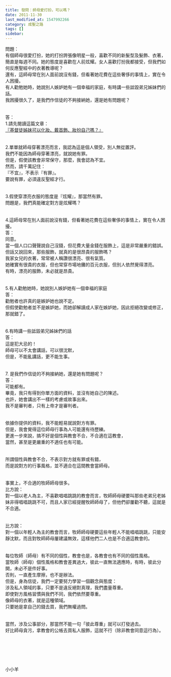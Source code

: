 ```yaml
---
title: 發問：師母愛打扮，可以嗎？
date: 2011-11-30
last_modified_at: 1547992266
category: 成聖之路
tags: []
sidebar: 
---
```


<p>問題：<br/>有個師母很愛打扮，她的打扮誇張像明星一般，喜歡不同的新髮型及髮飾、衣著，簡直是每週不同。她的態度是喜歡在人前炫耀。女人喜歡打扮我都接受，但我們如何反應聖經中的衣著教導呢？ <br/>還有，這師母常在別人面前說沒有錢，但看著她花費在這些奢侈的事情上，實在令人困擾。<br/>有人勸勉她時，她說別人嫉妒她有一個幸福的家庭，有時講一些詆毀弟兄姊妹們的話。<br/>我困擾很久了，是我們作信徒的不夠接納她，還是她有問題呢？<br/><br/><!--more--><br/>答：<br/>1.請先閱讀這篇文章：<br/><a href="/posts/269194696">『基督徒姊妹可以化妝、戴首飾、妝扮自己嗎？』</a><br/> <br/> <br/>2.單單就師母穿著漂亮而言，我認為這是個人領受，別人無從置評。<br/>我們不能因為師母穿著漂亮，就說她有罪。<br/>但是，假使該教會非常保守，那麼，我會認為不宜。<br/>然而，請千萬記住：<br/>『不宜』，不表示『有罪』。<br/>要說有罪，必須違反聖經才行。<br/> <br/> <br/>3.假使穿漂亮衣服的態度是『炫耀』，那當然有罪。<br/>問題是，我們真能確定對方是炫耀嗎？<br/> <br/> <br/>4.這師母常在別人面前說沒有錢，但看著她花費在這些奢侈的事情上，實在令人困擾。<br/>答：<br/>同意。<br/>當一個人口口聲聲說自己沒錢，但花費大量金錢在服飾上，這是非常嚴重的錯誤。<br/>但話又說回來，那些服飾，就真的是很昂貴的服飾嗎？<br/>我家女兒的衣著，常常被人稱讚很漂亮、很有氣質。<br/>她確實有很貴的衣服，但也常穿市場地攤的百元衣服，但別人依然覺得漂亮。<br/>有時，漂亮的服飾，未必就是昂貴。<br/> <br/> <br/>5.有人勸勉她時，她說別人嫉妒她有一個幸福的家庭<br/>答：<br/>勸勉者也許真的是嫉妒她也說不定。<br/>但假使勸勉者並不是嫉妒她，而她卻解讀成人家在嫉妒她，因此拒絕改變或修正，那就錯了。<br/> <br/> <br/>6.有時講一些詆毀弟兄姊妹們的話<br/>答：<br/>這是犯大忌的！<br/>師母可以不太會講話，可以很沈默，<br/>但是，不能亂講話，更不能生事。<br/> <br/> <br/>7. 是我們作信徒的不夠接納她，還是她有問題呢？<br/>答：<br/>可能都有。<br/>畢竟，我只有得到你單方面的資料，並沒有她自己的陳述。<br/>也許，她會講出不一樣的考慮或故事出來。<br/>我不是審判者，只有上帝才是審判者。<br/> <br/><br/>依據你提供的資料，我不能輕易就說對方有罪。<br/>但是，我會覺得這位師母行事為人可能還有待歷練。<br/>更進一步來說，搞不好是個性與教會不合，不合適在這教會，<br/>當然，甚至是更嚴重的不適任也有可能。<br/> <br/><br/>所謂個性與教會不合，不表示對方就有罪或有錯，<br/>而是說對方的行事風格，並不適合在這間教會當師母。<br/> <br/><br/>事實上，不合適的牧師師母很多。<br/>比方說：<br/>對一個以老人為主，不喜歡唱唱跳跳的教會而言，牧師師母硬要叫那些老弟兄老姊妹非得唱唱跳跳不可，而且人家已經提醒牧師師母了，但他們卻屢勸不聽，這就是不合適。<br/><br/> <br/>比方說：<br/>對一個以年輕人為主的教會而言，牧師師母硬要這些年輕人不能唱唱跳跳，只能安靜沈默，而且對牧師師母屢建議無效，這樣他們二人也是不合適這教會的。<br/><br/> <br/>每位牧師（師母）有不同的個性，教會也是，各教會也有不同的個性風格。<br/>當牧師（師母）個性風格和教會差異過大，彼此一直無法適應時，有時，彼此分開，未必不是件好事。<br/>否則，一直產生摩擦，也不是辦法。<br/>但是，身為信徒，我們一定要努力學習一個觀念與態度：<br/>涉及私人領域的事，只要不是違反絕對真理，我們盡量尊重。<br/>即使對方風格習慣與我們不同，我們依然要尊重。<br/>像師母的衣著，就是這種領域。<br/>只要她是拿自己的錢去買，我們無權過問。<br/><br/><br/>當然，涉及公事部分，那當然不能一句「彼此尊重」就可以打發過去。<br/>好比師母貪污，拿教會的公帳去買私人服飾，這就不行（除非教會同意這行為）。<br/> <br/><br/><br/><br/><br/><br/>小小羊<br/><br/><br/><br/><br/><br/><br/><br/></p>